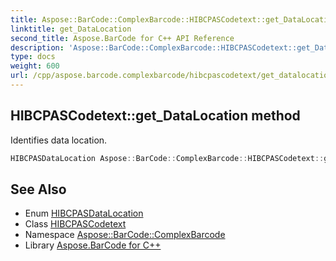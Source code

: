 ```yaml
---
title: Aspose::BarCode::ComplexBarcode::HIBCPASCodetext::get_DataLocation method
linktitle: get_DataLocation
second_title: Aspose.BarCode for C++ API Reference
description: 'Aspose::BarCode::ComplexBarcode::HIBCPASCodetext::get_DataLocation method. Identifies data location in C++.'
type: docs
weight: 600
url: /cpp/aspose.barcode.complexbarcode/hibcpascodetext/get_datalocation/
---
```

## HIBCPASCodetext::get_DataLocation method


Identifies data location.

```cpp
HIBCPASDataLocation Aspose::BarCode::ComplexBarcode::HIBCPASCodetext::get_DataLocation() const
```

## See Also

* Enum [HIBCPASDataLocation](../../hibcpasdatalocation/)
* Class [HIBCPASCodetext](../)
* Namespace [Aspose::BarCode::ComplexBarcode](../../)
* Library [Aspose.BarCode for C++](../../../)
